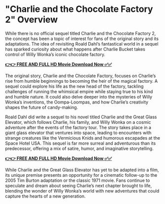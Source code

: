 # "Charlie and the Chocolate Factory 2" Overview

While there is no official sequel titled Charlie and the Chocolate Factory 2, the concept has been a topic of interest for fans of the original story and its adaptations. The idea of revisiting Roald Dahl’s fantastical world in a sequel has sparked curiosity about what happens after Charlie Bucket takes control of Willy Wonka’s iconic chocolate factory.

[**👉👉 FREE AND FULL HD Movie Download Now ✅✅**](https://free-movie.raj-solution.com/e31d62b)

The original story, Charlie and the Chocolate Factory, focuses on Charlie’s rise from humble beginnings to becoming the heir of the magical factory. A sequel could explore his life as the new head of the factory, tackling challenges of running the whimsical empire while staying true to his kind and humble nature. It could also delve deeper into the mysteries of Willy Wonka’s inventions, the Oompa-Loompas, and how Charlie’s creativity shapes the future of candy-making.

Roald Dahl did write a sequel to his novel titled Charlie and the Great Glass Elevator, which follows Charlie, his family, and Willy Wonka on a cosmic adventure after the events of the factory tour. The story takes place in a giant glass elevator that ventures into space, leading to encounters with strange creatures like the Vermicious Knids and humorous escapades at the Space Hotel USA. This sequel is far more surreal and adventurous than its predecessor, offering a mix of satire, humor, and imaginative storytelling.

[**👉👉 FREE AND FULL HD Movie Download Now ✅✅**](https://free-movie.raj-solution.com/e31d62b)

While Charlie and the Great Glass Elevator has yet to be adapted into a film, its unique premise presents an opportunity for a cinematic follow-up to the 2005 Tim Burton adaptation or the classic 1971 movie. Fans continue to speculate and dream about seeing Charlie’s next chapter brought to life, blending the wonder of Willy Wonka’s world with new adventures that could capture the hearts of a new generation.
